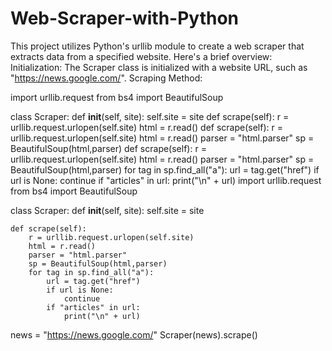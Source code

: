 # Web-Scraper-with-Python
This project utilizes Python's urllib module to create a web scraper that extracts data from a specified website. Here's a brief overview: Initialization: The Scraper class is initialized with a website URL, such as "https://news.google.com/". Scraping Method: 

import urllib.request
from bs4 import BeautifulSoup


class Scraper:
    def __init__(self, site):
        self.site = site
 def scrape(self):
        r = urllib.request.urlopen(self.site)
        html = r.read()
 def scrape(self):
        r = urllib.request.urlopen(self.site)
        html = r.read()
        parser = "html.parser"
        sp = BeautifulSoup(html,parser)
def scrape(self):
        r = urllib.request.urlopen(self.site)
        html = r.read()
        parser = "html.parser"
        sp = BeautifulSoup(html,parser)
        for tag in sp.find_all("a"):
            url = tag.get("href")
            if url is None:
                continue
            if "articles" in url:
                print("\n" + url)
import urllib.request
from bs4 import BeautifulSoup


class Scraper:
    def __init__(self, site):
        self.site = site

    def scrape(self):
        r = urllib.request.urlopen(self.site)
        html = r.read()
        parser = "html.parser"
        sp = BeautifulSoup(html,parser)
        for tag in sp.find_all("a"):
            url = tag.get("href")
            if url is None:
                continue
            if "articles" in url:
                print("\n" + url)

news = "https://news.google.com/"
Scraper(news).scrape()
